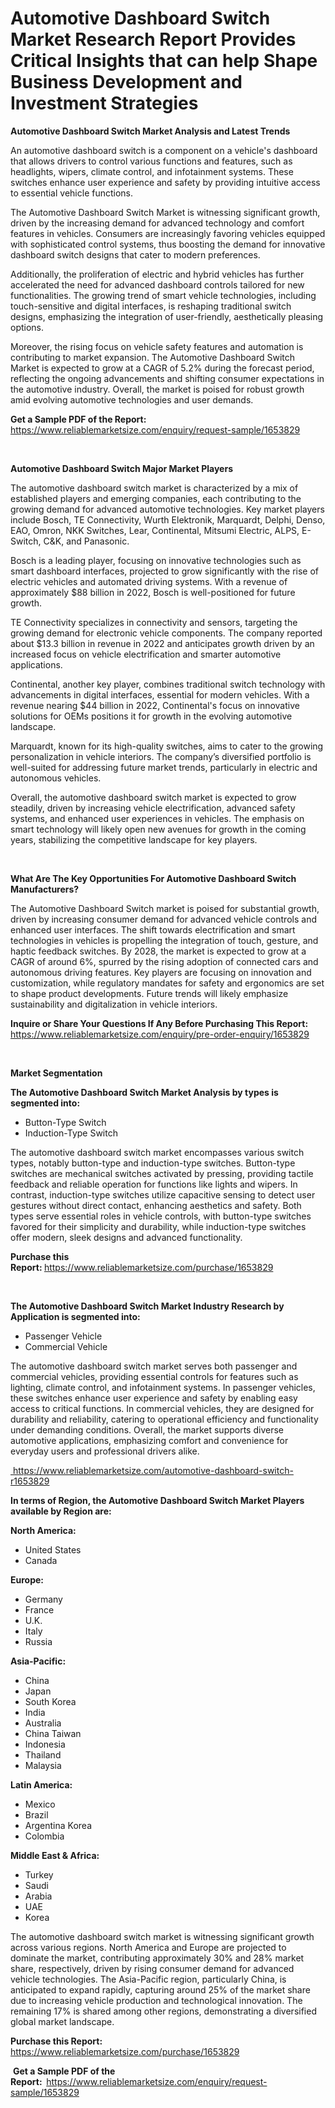 <p><h1>Automotive Dashboard Switch Market Research Report Provides Critical Insights that can help Shape Business Development and Investment Strategies</h1></p><p><strong>Automotive Dashboard Switch Market Analysis and Latest Trends</strong></p>
<p><p>An automotive dashboard switch is a component on a vehicle's dashboard that allows drivers to control various functions and features, such as headlights, wipers, climate control, and infotainment systems. These switches enhance user experience and safety by providing intuitive access to essential vehicle functions.</p><p>The Automotive Dashboard Switch Market is witnessing significant growth, driven by the increasing demand for advanced technology and comfort features in vehicles. Consumers are increasingly favoring vehicles equipped with sophisticated control systems, thus boosting the demand for innovative dashboard switch designs that cater to modern preferences.</p><p>Additionally, the proliferation of electric and hybrid vehicles has further accelerated the need for advanced dashboard controls tailored for new functionalities. The growing trend of smart vehicle technologies, including touch-sensitive and digital interfaces, is reshaping traditional switch designs, emphasizing the integration of user-friendly, aesthetically pleasing options.</p><p>Moreover, the rising focus on vehicle safety features and automation is contributing to market expansion. The Automotive Dashboard Switch Market is expected to grow at a CAGR of 5.2% during the forecast period, reflecting the ongoing advancements and shifting consumer expectations in the automotive industry. Overall, the market is poised for robust growth amid evolving automotive technologies and user demands.</p></p>
<p><strong>Get a Sample PDF of the Report:&nbsp;</strong> <a href="https://www.reliablemarketsize.com/enquiry/request-sample/1653829?utm_campaign=3264&utm_medium=2&utm_source=Github&utm_content=ia&utm_term=18042025&utm_id=automotive-dashboard-switch">https://www.reliablemarketsize.com/enquiry/request-sample/1653829</a></p>
<p>&nbsp;</p>
<p><strong>Automotive Dashboard Switch Major Market Players</strong></p>
<p><p>The automotive dashboard switch market is characterized by a mix of established players and emerging companies, each contributing to the growing demand for advanced automotive technologies. Key market players include Bosch, TE Connectivity, Wurth Elektronik, Marquardt, Delphi, Denso, EAO, Omron, NKK Switches, Lear, Continental, Mitsumi Electric, ALPS, E-Switch, C&K, and Panasonic.</p><p>Bosch is a leading player, focusing on innovative technologies such as smart dashboard interfaces, projected to grow significantly with the rise of electric vehicles and automated driving systems. With a revenue of approximately $88 billion in 2022, Bosch is well-positioned for future growth.</p><p>TE Connectivity specializes in connectivity and sensors, targeting the growing demand for electronic vehicle components. The company reported about $13.3 billion in revenue in 2022 and anticipates growth driven by an increased focus on vehicle electrification and smarter automotive applications.</p><p>Continental, another key player, combines traditional switch technology with advancements in digital interfaces, essential for modern vehicles. With a revenue nearing $44 billion in 2022, Continental's focus on innovative solutions for OEMs positions it for growth in the evolving automotive landscape.</p><p>Marquardt, known for its high-quality switches, aims to cater to the growing personalization in vehicle interiors. The company’s diversified portfolio is well-suited for addressing future market trends, particularly in electric and autonomous vehicles.</p><p>Overall, the automotive dashboard switch market is expected to grow steadily, driven by increasing vehicle electrification, advanced safety systems, and enhanced user experiences in vehicles. The emphasis on smart technology will likely open new avenues for growth in the coming years, stabilizing the competitive landscape for key players.</p></p>
<p>&nbsp;</p>
<p><strong>What Are The Key Opportunities For Automotive Dashboard Switch Manufacturers?</strong></p>
<p><p>The Automotive Dashboard Switch market is poised for substantial growth, driven by increasing consumer demand for advanced vehicle controls and enhanced user interfaces. The shift towards electrification and smart technologies in vehicles is propelling the integration of touch, gesture, and haptic feedback switches. By 2028, the market is expected to grow at a CAGR of around 6%, spurred by the rising adoption of connected cars and autonomous driving features. Key players are focusing on innovation and customization, while regulatory mandates for safety and ergonomics are set to shape product developments. Future trends will likely emphasize sustainability and digitalization in vehicle interiors.</p></p>
<p><strong>Inquire or Share Your Questions If Any Before Purchasing This Report:</strong> <a href="https://www.reliablemarketsize.com/enquiry/pre-order-enquiry/1653829?utm_campaign=3264&utm_medium=2&utm_source=Github&utm_content=ia&utm_term=18042025&utm_id=automotive-dashboard-switch">https://www.reliablemarketsize.com/enquiry/pre-order-enquiry/1653829</a></p>
<p>&nbsp;</p>
<p><strong>Market Segmentation</strong></p>
<p><strong>The Automotive Dashboard Switch Market Analysis by types is segmented into:</strong></p>
<p><ul><li>Button-Type Switch</li><li>Induction-Type Switch</li></ul></p>
<p><p>The automotive dashboard switch market encompasses various switch types, notably button-type and induction-type switches. Button-type switches are mechanical switches activated by pressing, providing tactile feedback and reliable operation for functions like lights and wipers. In contrast, induction-type switches utilize capacitive sensing to detect user gestures without direct contact, enhancing aesthetics and safety. Both types serve essential roles in vehicle controls, with button-type switches favored for their simplicity and durability, while induction-type switches offer modern, sleek designs and advanced functionality.</p></p>
<p><strong>Purchase this Report:&nbsp;</strong><a href="https://www.reliablemarketsize.com/purchase/1653829?utm_campaign=3264&utm_medium=2&utm_source=Github&utm_content=ia&utm_term=18042025&utm_id=automotive-dashboard-switch">https://www.reliablemarketsize.com/purchase/1653829</a></p>
<p>&nbsp;</p>
<p><strong>The Automotive Dashboard Switch Market Industry Research by Application is segmented into:</strong></p>
<p><ul><li>Passenger Vehicle</li><li>Commercial Vehicle</li></ul></p>
<p><p>The automotive dashboard switch market serves both passenger and commercial vehicles, providing essential controls for features such as lighting, climate control, and infotainment systems. In passenger vehicles, these switches enhance user experience and safety by enabling easy access to critical functions. In commercial vehicles, they are designed for durability and reliability, catering to operational efficiency and functionality under demanding conditions. Overall, the market supports diverse automotive applications, emphasizing comfort and convenience for everyday users and professional drivers alike.</p></p>
<p><a href="https://www.reliablemarketsize.com/automotive-dashboard-switch-r1653829?utm_campaign=3264&utm_medium=2&utm_source=Github&utm_content=ia&utm_term=18042025&utm_id=automotive-dashboard-switch">&nbsp;https://www.reliablemarketsize.com/automotive-dashboard-switch-r1653829</a></p>
<p><strong>In terms of Region, the Automotive Dashboard Switch Market Players available by Region are:</strong></p>
<p>
    <p> <strong> North America: </strong>
        <ul>
            <li>United States</li>
            <li>Canada</li>
        </ul>
        </p> 
    <p> <strong> Europe: </strong>
        <ul>
            <li>Germany</li>
            <li>France</li>
            <li>U.K.</li>
            <li>Italy</li>
            <li>Russia</li>
        </ul>
        </p> 
    <p> <strong> Asia-Pacific: </strong>
        <ul>
            <li>China</li>
            <li>Japan</li>
            <li>South Korea</li>
            <li>India</li>
            <li>Australia</li>
            <li>China Taiwan</li>
            <li>Indonesia</li>
            <li>Thailand</li>
            <li>Malaysia</li>
        </ul>
        </p> 
    <p> <strong> Latin America: </strong>
        <ul>
            <li>Mexico</li>
            <li>Brazil</li>
            <li>Argentina Korea</li>
            <li>Colombia</li>
        </ul>
        </p> 
    <p> <strong> Middle East & Africa: </strong>
        <ul>
            <li>Turkey</li>
            <li>Saudi</li>
            <li>Arabia</li>
            <li>UAE</li>
            <li>Korea</li>
        </ul>
    </p>
    </p>
<p><p>The automotive dashboard switch market is witnessing significant growth across various regions. North America and Europe are projected to dominate the market, contributing approximately 30% and 28% market share, respectively, driven by rising consumer demand for advanced vehicle technologies. The Asia-Pacific region, particularly China, is anticipated to expand rapidly, capturing around 25% of the market share due to increasing vehicle production and technological innovation. The remaining 17% is shared among other regions, demonstrating a diversified global market landscape.</p></p>
<p><strong>Purchase this Report: </strong><a href="https://www.reliablemarketsize.com/purchase/1653829?utm_campaign=3264&utm_medium=2&utm_source=Github&utm_content=ia&utm_term=18042025&utm_id=automotive-dashboard-switch">https://www.reliablemarketsize.com/purchase/1653829</a></p>
<p>&nbsp;<strong>Get a Sample PDF of the Report:&nbsp;&nbsp;</strong><a href="https://www.reliablemarketsize.com/enquiry/request-sample/1653829?utm_campaign=3264&utm_medium=2&utm_source=Github&utm_content=ia&utm_term=18042025&utm_id=automotive-dashboard-switch">https://www.reliablemarketsize.com/enquiry/request-sample/1653829</a></p>
<p><strong></strong></p>
<p><p></p><p></p><p></p></p>